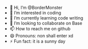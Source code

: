 - 👋 Hi, I’m @BorderMonster
- 👀 I’m interested in coding
- 🌱 I’m currently learning code writing
- 💞️ I’m looking to collaborate on Base
- 📫 How to reach me on github
- 😄 Pronouns: non shall enter xd
- ⚡ Fun fact: it is a sunny day

<!---
BorderMonster/BorderMonster is a ✨ special ✨ repository because its `README.md` (this file) appears on your GitHub profile.
You can click the Preview link to take a look at your changes.
--->
